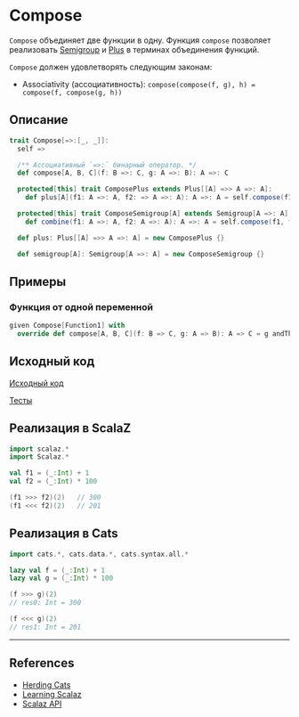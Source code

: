 # Compose

`Compose` объединяет две функции в одну.
Функция `compose` позволяет реализовать [Semigroup](../monoid/semigroup) и [Plus](../monad/plus) в терминах объединения функций.

`Compose` должен удовлетворять следующим законам:
- Associativity (ассоциативность): `compose(compose(f, g), h) = compose(f, compose(g, h))`


## Описание

```scala
trait Compose[=>:[_, _]]:
  self =>

  /** Ассоциативный `=>:` бинарный оператор. */
  def compose[A, B, C](f: B =>: C, g: A =>: B): A =>: C

  protected[this] trait ComposePlus extends Plus[[A] =>> A =>: A]:
    def plus[A](f1: A =>: A, f2: => A =>: A): A =>: A = self.compose(f1, f2)

  protected[this] trait ComposeSemigroup[A] extends Semigroup[A =>: A]:
    def combine(f1: A =>: A, f2: A =>: A): A =>: A = self.compose(f1, f2)

  def plus: Plus[[A] =>> A =>: A] = new ComposePlus {}

  def semigroup[A]: Semigroup[A =>: A] = new ComposeSemigroup {}
```

## Примеры

### Функция от одной переменной

```scala
given Compose[Function1] with
  override def compose[A, B, C](f: B => C, g: A => B): A => C = g andThen f
```

## Исходный код

[Исходный код](https://gitflic.ru/project/artemkorsakov/scalabook/blob?file=examples%2Fsrc%2Fmain%2Fscala%2Ftypeclass%2Farrow%2FCompose.scala&plain=1)

[Тесты](https://gitflic.ru/project/artemkorsakov/scalabook/blob?file=examples%2Fsrc%2Ftest%2Fscala%2Ftypeclass%2Farrow%2FComposeSuite.scala)


## Реализация в ScalaZ

```scala
import scalaz.*
import Scalaz.*

val f1 = (_:Int) + 1
val f2 = (_:Int) * 100

(f1 >>> f2)(2)   // 300
(f1 <<< f2)(2)   // 201
```


## Реализация в Cats

```scala
import cats.*, cats.data.*, cats.syntax.all.*

lazy val f = (_:Int) + 1
lazy val g = (_:Int) * 100

(f >>> g)(2)
// res0: Int = 300

(f <<< g)(2)
// res1: Int = 201
```


---

## References

- [Herding Cats](http://eed3si9n.com/herding-cats/Arrow.html)
- [Learning Scalaz](http://eed3si9n.com/learning-scalaz/Arrow.html)
- [Scalaz API](https://javadoc.io/doc/org.scalaz/scalaz-core_3/7.3.6/scalaz/Compose.html)
